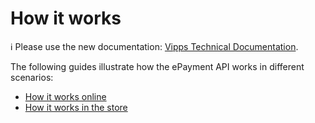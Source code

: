 <!-- START_METADATA
---
title: "How it works"
sidebar_position: 5
pagination_next: null
pagination_prev: null
---
END_METADATA -->

# How it works

<!-- START_COMMENT -->

ℹ️ Please use the new documentation:
[Vipps Technical Documentation](https://vippsas.github.io/vipps-developer-docs/docs/APIs/epayment-api).

<!-- END_COMMENT -->

The following guides illustrate how the ePayment API works in different scenarios:

* [How it works online](vipps-epayment-api-how-it-works-online.md)
* [How it works in the store](vipps-epayment-api-how-it-works-in-store.md)
